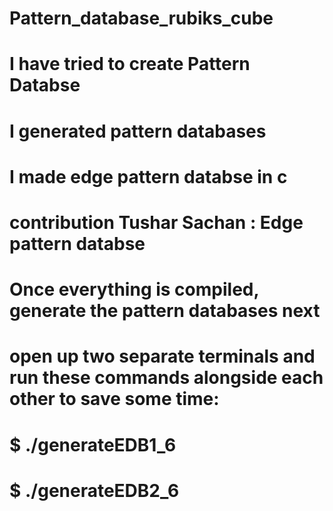 # Pattern_database_rubiks_cube
# I have tried to create Pattern Databse 
# I generated pattern databases 
# I made edge pattern databse in c
# contribution Tushar Sachan : Edge pattern databse 
# Once everything is compiled, generate the pattern databases next
# open up two separate terminals and run these commands alongside each other to save some time:

# $ ./generateEDB1_6
# $ ./generateEDB2_6
